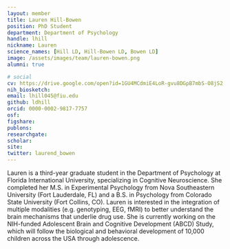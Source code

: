 ```yaml
---
layout: member
title: Lauren Hill-Bowen
position: PhD Student
department: Department of Psychology
handle: lhill
nickname: Lauren
science_names: [Hill LD, Hill-Bowen LD, Bowen LD]
image: /assets/images/team/lauren-bowen.png
alumni: true

# social
cv: https://drive.google.com/open?id=1GU4MCdmiE4LoR-gvu8DGpB7mbS-O8jS2
nih_biosketch:
email: lhill045@fiu.edu
github: ldhill
orcid: 0000-0002-9817-7757
osf:
figshare:
publons:
researchgate:
scholar:
site:
twitter: laurend_bowen
---
```


Lauren is a third-year graduate student in the Department of Psychology at Florida International University, specializing in Cognitive Neuroscience. She completed her M.S. in Experimental Psychology from Nova Southeastern University (Fort Lauderdale, FL) and a B.S. in Psychology from Colorado State University (Fort Collins, CO). Lauren is interested in the integration of multiple modalities (e.g. genotyping, EEG, fMRI) to better understand the brain mechanisms that underlie drug use. She is currently working on the NIH-funded Adolescent Brain and Cognitive Development (ABCD) Study, which will follow the biological and behavioral development of 10,000 children across the USA through adolescence.
